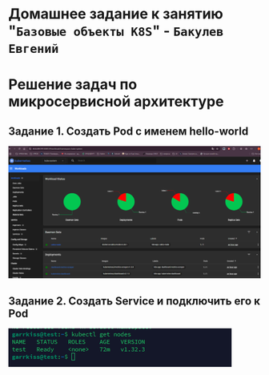 # Домашнее задание к занятию "`Базовые объекты K8S`" - `Бакулев Евгений`

# Решение задач по микросервисной архитектуре

## Задание 1. Создать Pod с именем hello-world

![Ссылка](https://github.com/garrkiss/kubectl/blob/main/img/%D0%A1%D0%BA%D1%80%D0%B8%D0%BD%D1%88%D0%BE%D1%82%2016.04.25_09.45.08.png)

## Задание 2. Создать Service и подключить его к Pod

![Ссылка](https://github.com/garrkiss/kubectl/blob/main/img/image.png)
